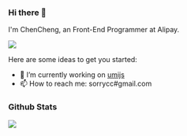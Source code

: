 ### Hi there 👋

I'm ChenCheng, an Front-End Programmer at Alipay.

![](https://visitor-badge.glitch.me/badge?page_id=sorrycc.sorrycc)

Here are some ideas to get you started:

- 🔭 I’m currently working on [umijs](https://github.com/umijs/umi)
- 📫 How to reach me: sorrycc#gmail.com

### Github Stats

![](https://github-readme-stats.vercel.app/api?username=sorrycc&hide_title=true&show_icons=true&icon_color=007aff&text_color=333&bg_color=fff)
